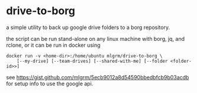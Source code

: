 # drive-to-borg
a simple utility to back up google drive folders to a borg repository.

the script can be run stand-alone on any linux machine with borg, jq, and rclone, or it can be run in docker using
```
docker run -v <home-dir>:/home/ubuntu mlgrm/drive-to-borg \
    [--my-drive] [--team-drives] [--shared-with-me] [--folder <folder-id>>]
 ```

see https://gist.github.com/mlgrm/5ecb9012a8d54590bbedbfcb9b03acdb for setup info to use the google api.
